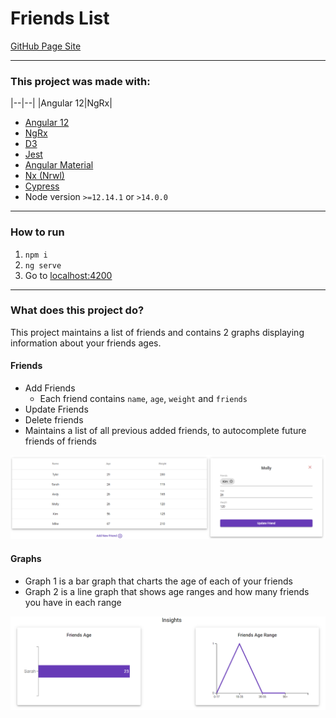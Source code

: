 # Friends List

[GitHub Page Site](https://stephenaboyd.github.io/Friends-List/friends)

---

### This project was made with:
|--|--|
|Angular 12|NgRx|
- [Angular 12](https://angular.io/)
- [NgRx](https://ngrx.io/)
- [D3](https://www.npmjs.com/package/d3)
- [Jest](https://www.npmjs.com/package/jest)
- [Angular Material](https://material.angular.io/)
- [Nx (Nrwl)](https://nx.dev/)
- [Cypress](https://www.cypress.io/)
- Node version `>=12.14.1` or `>14.0.0`
---

### How to run

1. `npm i`
2. `ng serve`
3. Go to [localhost:4200](http://localhost:4200)

---

### What does this project do?
This project maintains a list of friends and contains 2 graphs displaying information about your friends ages.

#### Friends
 - Add Friends
    - Each friend contains `name`, `age`, `weight` and `friends`
 - Update Friends
 - Delete friends
 - Maintains a list of all previous added friends, to autocomplete future friends of friends

  ![Edit Friend](https://github.com/StephenABoyd/Friends-List/blob/main/assets/Edit-Friend.PNG)

#### Graphs
  - Graph 1 is a bar graph that charts the age of each of your friends
  - Graph 2 is a line graph that shows age ranges and how many friends you have in each range

  ![Graphs](https://github.com/StephenABoyd/Friends-List/blob/main/assets/Graphs-Line.PNG)
